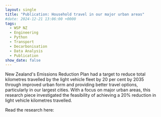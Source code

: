 ```yaml
---
layout: single
title: "Publication: Household travel in our major urban areas"
#date: 2024-12-21 13:06:00 +0000
tags:
  - WSP NZ
  - Engineering
  - Python
  - Transport
  - Decarbonisation
  - Data Analysis
  - Publication
show_date: false
---
```


New Zealand's Emissions Reduction Plan had a target to reduce total kilometres travelled by the light vehicle fleet by 20 per cent by 2035 through improved urban form and providing better travel options, particularly in our largest cities.
With a focus on major urban areas, this research piece investigated the feasibility of achieving a 20% reduction in light vehicle kilometres travelled.

Read the research here: 

[NZTA]: https://nzta.govt.nz/resources/household-travel-in-our-major-urban-areas